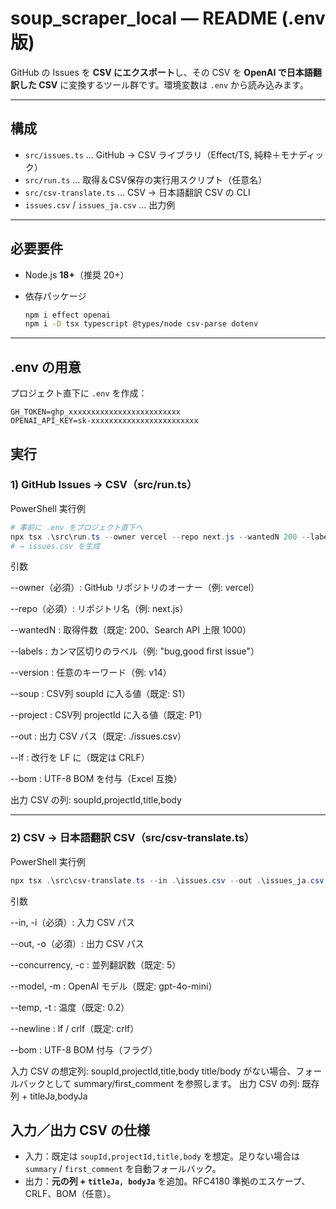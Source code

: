 # soup\_scraper\_local — README (.env 版)

GitHub の Issues を **CSV にエクスポート**し、その CSV を **OpenAI で日本語翻訳した CSV** に変換するツール群です。環境変数は `.env` から読み込みます。

---

## 構成

* `src/issues.ts` … GitHub → CSV ライブラリ（Effect/TS, 純粋＋モナディック）
* `src/run.ts` … 取得＆CSV保存の実行用スクリプト（任意名）
* `src/csv-translate.ts` … CSV → 日本語翻訳 CSV の CLI
* `issues.csv` / `issues_ja.csv` … 出力例

---

## 必要要件

* Node.js **18+**（推奨 20+）
* 依存パッケージ

  ```bash
  npm i effect openai
  npm i -D tsx typescript @types/node csv-parse dotenv
  ```


---

## .env の用意

プロジェクト直下に `.env` を作成：

```
GH_TOKEN=ghp_xxxxxxxxxxxxxxxxxxxxxxxxx
OPENAI_API_KEY=sk-xxxxxxxxxxxxxxxxxxxxxxxx
```


## 実行

### 1) GitHub Issues → CSV（src/run.ts）
PowerShell 実行例

```powershell
# 事前に .env をプロジェクト直下へ
npx tsx .\src\run.ts --owner vercel --repo next.js --wantedN 200 --labels "bug" --version v14 --out .\issues.csv --bom                  
# → issues.csv を生成
```

引数

--owner（必須）: GitHub リポジトリのオーナー（例: vercel）

--repo（必須）: リポジトリ名（例: next.js）

--wantedN : 取得件数（既定: 200、Search API 上限 1000）

--labels : カンマ区切りのラベル（例: "bug,good first issue"）

--version : 任意のキーワード（例: v14）

--soup : CSV列 soupId に入る値（既定: S1）

--project : CSV列 projectId に入る値（既定: P1）

--out : 出力 CSV パス（既定: ./issues.csv）

--lf : 改行を LF に（既定は CRLF）

--bom : UTF-8 BOM を付与（Excel 互換）

出力 CSV の列: soupId,projectId,title,body


---

### 2) CSV → 日本語翻訳 CSV（src/csv-translate.ts）
PowerShell 実行例
```powershell
npx tsx .\src\csv-translate.ts --in .\issues.csv --out .\issues_ja.csv --bom --concurrency 5
```

引数

--in, -i（必須）: 入力 CSV パス

--out, -o（必須）: 出力 CSV パス

--concurrency, -c : 並列翻訳数（既定: 5）

--model, -m : OpenAI モデル（既定: gpt-4o-mini）

--temp, -t : 温度（既定: 0.2）

--newline : lf / crlf（既定: crlf）

--bom : UTF-8 BOM 付与（フラグ）

入力 CSV の想定列: soupId,projectId,title,body
title/body がない場合、フォールバックとして summary/first_comment を参照します。
出力 CSV の列: 既存列 + titleJa,bodyJa

## 入力／出力 CSV の仕様

* 入力：既定は `soupId,projectId,title,body` を想定。足りない場合は `summary` / `first_comment` を自動フォールバック。
* 出力：**元の列 + `titleJa, bodyJa`** を追加。RFC4180 準拠のエスケープ、CRLF、BOM（任意）。


